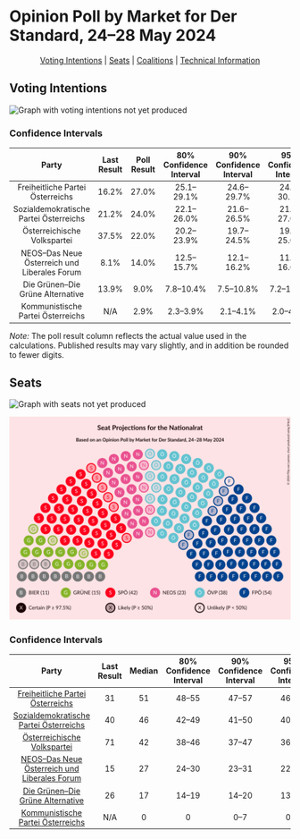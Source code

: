 # Opinion Poll by Market for Der Standard, 24–28 May 2024

<p align="center"><a href="#voting-intentions">Voting Intentions</a> | <a href="#seats">Seats</a> | <a href="#coalitions">Coalitions</a> | <a href="#technical-information">Technical Information</a></p>

## Voting Intentions

![Graph with voting intentions not yet produced](2024-05-28-Market.png "Voting Intentions")

### Confidence Intervals

| Party | Last Result | Poll Result | 80% Confidence Interval | 90% Confidence Interval | 95% Confidence Interval | 99% Confidence Interval |
|:-----:|:-----------:|:-----------:|:-----------------------:|:-----------------------:|:-----------------------:|:-----------------------:|
| Freiheitliche Partei Österreichs | 16.2% | 27.0% | 25.1–29.1% |24.6–29.7% |24.1–30.2% |23.2–31.2% |
| Sozialdemokratische Partei Österreichs | 21.2% | 24.0% | 22.1–26.0% |21.6–26.5% |21.1–27.0% |20.3–28.0% |
| Österreichische Volkspartei | 37.5% | 22.0% | 20.2–23.9% |19.7–24.5% |19.3–25.0% |18.4–25.9% |
| NEOS–Das Neue Österreich und Liberales Forum | 8.1% | 14.0% | 12.5–15.7% |12.1–16.2% |11.8–16.6% |11.1–17.4% |
| Die Grünen–Die Grüne Alternative | 13.9% | 9.0% | 7.8–10.4% |7.5–10.8% |7.2–11.1% |6.7–11.8% |
| Kommunistische Partei Österreichs | N/A | 2.9% | 2.3–3.9% |2.1–4.1% |2.0–4.4% |1.7–4.8% |

*Note:* The poll result column reflects the actual value used in the calculations. Published results may vary slightly, and in addition be rounded to fewer digits.

## Seats

![Graph with seats not yet produced](2024-05-28-Market-seats.png "Seats")

![Graph with seating plan not yet produced](2024-05-28-Market-seating-plan.png "Seating Plan")

### Confidence Intervals

| Party | Last Result | Median | 80% Confidence Interval | 90% Confidence Interval | 95% Confidence Interval | 99% Confidence Interval |
|:-----:|:-----------:|:------:|:-----------------------:|:-----------------------:|:-----------------------:|:-----------------------:|
| <a href="#freiheitliche-partei-österreichs">Freiheitliche Partei Österreichs</a> | 31 | 51 | 48–55 |47–57 |46–57 |44–59 |
| <a href="#sozialdemokratische-partei-österreichs">Sozialdemokratische Partei Österreichs</a> | 40 | 46 | 42–49 |41–50 |40–51 |38–53 |
| <a href="#österreichische-volkspartei">Österreichische Volkspartei</a> | 71 | 42 | 38–46 |37–47 |36–48 |35–49 |
| <a href="#neos–das-neue-österreich-und-liberales-forum">NEOS–Das Neue Österreich und Liberales Forum</a> | 15 | 27 | 24–30 |23–31 |22–31 |21–33 |
| <a href="#die-grünen–die-grüne-alternative">Die Grünen–Die Grüne Alternative</a> | 26 | 17 | 14–19 |14–20 |13–21 |12–22 |
| <a href="#kommunistische-partei-österreichs">Kommunistische Partei Österreichs</a> | N/A | 0 | 0 |0–7 |0–8 |0–9 |

